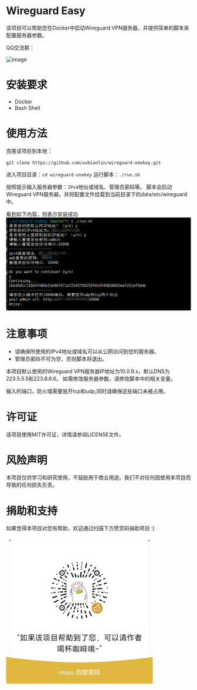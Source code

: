# Wireguard Easy
该项目可以帮助您在Docker中启动Wireguard VPN服务器，并提供简单的脚本来配置服务器参数。

QQ交流群：

![image](https://user-images.githubusercontent.com/51899048/221509739-7d039726-34a1-4174-b85f-2d0cbf07bd31.png)

# 安装要求
- Docker
- Bash Shell

# 使用方法
克隆该项目到本地：
```
git clone https://github.com/xubiaolin/wireguard-onekey.git
```

进入项目目录：`cd wireguard-onekey`
运行脚本：`./run.sh`

按照提示输入服务器参数：`IPv4`地址或域名、管理员密码等。
脚本会启动Wireguard VPN服务器，并将配置文件挂载到当前目录下的data/etc/wireguard中。

看到如下内容，则表示安装成功
![](./asserts/success.png)

# 注意事项
- 请确保所使用的IPv4地址或域名可以从公网访问到您的服务器。
- 管理员密码不可为空，否则脚本将退出。

本项目默认使用的Wireguard VPN服务器IP地址为10.0.8.x，默认DNS为223.5.5.5和223.6.6.6。
如需修改服务器参数，请修改脚本中的相关变量。

输入的端口，防火墙需要放开tcp和udp,同时请确保这些端口未被占用。


# 许可证
该项目使用MIT许可证，详情请参阅LICENSE文件。

# 风险声明

本项目仅供学习和研究使用，不鼓励用于商业用途。我们不对任何因使用本项目而导致的任何损失负责。

# 捐助和支持

如果觉得本项目对您有帮助，欢迎通过扫描下方赞赏码捐助项目 :)

<img src="./asserts/donate.png" alt="donate" width="400" height="400" />
